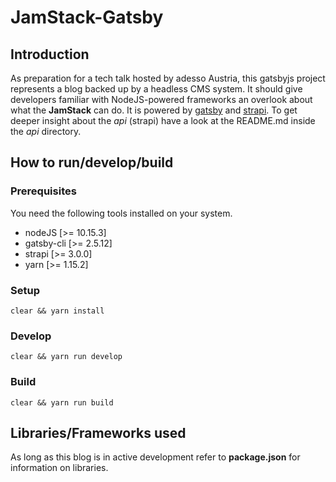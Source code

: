 # JamStack-Gatsby

## Introduction

As preparation for a tech talk hosted by adesso Austria, this gatsbyjs project represents a blog backed up by a headless CMS system. It should give developers familiar with NodeJS-powered frameworks an overlook about what the **JamStack** can do. It is powered by [gatsby](https://gatsbyjs.org) and [strapi](https://strapi.io). To get deeper insight about the *api* (strapi) have a look at the README.md inside the *api* directory.

## How to run/develop/build

### Prerequisites

You need the following tools installed on your system.

- nodeJS [>= 10.15.3]
- gatsby-cli [>= 2.5.12]
- strapi [>= 3.0.0]
- yarn [>= 1.15.2]

### Setup

```shell
clear && yarn install
```

### Develop

```shell
clear && yarn run develop
```

### Build

```shell
clear && yarn run build
```

## Libraries/Frameworks used

As long as this blog is in active development refer to **package.json** for information on libraries.
